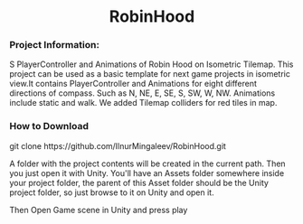 <h1 align="center">RobinHood</h1>

<h3 align="left">Project Information:</h3>
<p align="left">S
PlayerController and Animations of Robin Hood on Isometric Tilemap. This project can be used as a basic template for next game projects in isometric view.It contains PlayerController and Animations for eight different directions of compass. Such as N, NE, E, SE, S, SW, W, NW. Animations include static and walk. We added Tilemap colliders for red tiles in map. </p>
<h3 align="left">How to Download</h3>
<p align="left">git clone https://github.com/IlnurMingaleev/RobinHood.git<p>
<p align="left">A folder with the project contents will be created in the current path. Then you just open it with Unity. You'll have an Assets folder somewhere inside your project folder, the parent of this Asset folder should be the Unity project folder, so just browse to it on Unity and open it.<p>
<p align="left">Then Open Game scene in Unity and press play<p>

